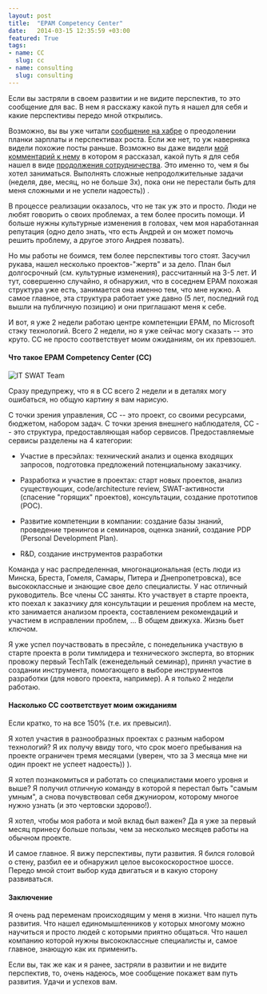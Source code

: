 ```yaml
---
layout: post
title:  "EPAM Competency Center"
date:   2014-03-15 12:35:59 +03:00
featured: True
tags: 
- name: CC
  slug: cc
- name: consulting
  slug: consulting
---
```

Если вы застряли в своем развитии и не видите перспектив, то это сообщение для вас. В нем я расскажу какой путь я нашел для себя и какие перспективы передо мной открылись.

Возможно, вы вы уже читали [сообщение на хабре](http://habrahabr.ru/post/207976/) о преодолении планки зарплаты и перспективах роста. Если же нет, то <!--more--> уж наверняка видели похожие посты раньше. Возможно вы даже видели [мой комментарий к нему](http://habrahabr.ru/post/207976/#comment_7160626) в котором я рассказал, какой путь я для себя нашел в виде [продолжения сотрудничества](http://kavaleu.ru/blog/19-predlozhenie-o-sotrudnichestve/). Это именно то, чем я бы хотел заниматься. Выполнять сложные непродолжительные задачи (неделя, две, месяц, но не больше 3х), пока они не перестали быть для меня сложными и не успели надоесть)) .

В процессе реализации оказалось, что не так уж это и просто. Люди не любят говорить о своих проблемах, а тем более просить помощи. И больше нужны культурные изменения в головах, чем моя наработанная репутация (одно дело знать, что есть Андрей и он может помочь решить проблему, а другое этого Андрея позвать).

Но мы работы не боимся, тем более перспективы того стоят. Засучил рукава, нашел несколько  проектов-"жертв" и за дело. План был долгосрочный (см. культурные изменения), рассчитанный на 3-5 лет. И тут, совершенно случайно, я обнаружил, что в соседнем EPAM похожая структура уже есть, занимается она именно тем, что мне нужно. А самое главное, эта структура работает уже давно (5 лет, последний год вышли на публичную позицию) и они приглашают меня к себе.

И вот, я уже 2 недели работаю центре компетенции EPAM, по Microsoft стэку технологий. Всего 2 недели, но я уже сейчас могу сказать -- это круто. CC не просто соответствует моим ожиданиям, он их превзошел.


#### Что такое EPAM Competency Center (СС)

![IT SWAT Team](https://dl.dropboxusercontent.com/s/lzgw1xwwdugdwcr/IT_SWAT_Team.jpg)

Сразу предупрежу, что я в CC всего 2 недели и в деталях могу ошибаться, но общую картину я вам нарисую.

С точки зрения управления, СС -- это проект, со своими ресурсами, бюджетом, набором задач. С точки зрения внешнего наблюдателя, СС -- это структура, предоставляющая набор сервисов. Предоставляемые сервисы разделены на 4 категории:

* Участие в пресэйлах: технический анализ и оценка входящих запросов, подготовка предложений потенциальному заказчику.

* Разработка и участие в проектах: старт новых проектов, анализ существующих, code/architecture review, SWAT-активности (спасение "горящих" проектов), консультации, создание прототипов (POC).

* Развитие компетенции в компании: создание базы знаний, проведение тренингов и семинаров, оценка знаний, создание PDP (Personal Development Plan).

* R&D, создание инструментов разработки

Команда у нас распределенная, многонациональная (есть люди из Минска, Бреста, Гомеля, Самары, Питера и Днепропетровска), все высококлассные и знающие свое дело специалисты. У нас отличный руководитель.  Все члены СС заняты. Кто участвует в старте проекта, кто поехал к заказчику для консультации и решения проблем на месте, кто занимается анализом проекта, составлением рекомендаций и участием в исправлении проблем, ... В общем движуха. Жизнь бьет ключом.

Я уже успел поучаствовать в пресэйле, с понедельника участвую в старте проекта в роли тимлидера и технического эксперта, во вторник провожу первый TechTalk (еженедельный семинар), принял участие в создании инструмента, помогающего в выборе инструментов разработки (для нового проекта, например). А я только 2 недели работаю.


#### Насколько СС соответствует моим ожиданиям

Если кратко, то на все 150% (т.е. их превысил).

Я хотел участия в разнообразных проектах с разным набором технологий? Я их получу ввиду того, что срок моего пребывания на проекте ограничен тремя месяцами (уверен, что за 3 месяца мне ни один проект не успеет надоесть)) ). 

Я хотел познакомиться и работать со специалистами моего уровня и выше? Я получил отличную команду в которой я перестал быть "самым умным", а снова почувствовал себя джуниором, которому многое нужно узнать (и это чертовски здорово!).

Я хотел, чтобы моя работа и мой вклад был важен? Да я уже за первый месяц принесу больше пользы, чем за несколько месяцев работы на обычном проекте.

И самое главное. Я вижу перспективы, пути развития. Я бился головой о стену, разбил ее и обнаружил целое высокоскоростное шоссе. Передо мной стоит выбор куда двигаться и в какую сторону развиваться.

#### Заключение

Я очень рад переменам происходящим у меня в жизни. Что нашел путь развития. Что нашел единомышленников у которых многому можно научиться и просто людей с которыми приятно общаться. Что нашел компанию которой нужны высококлассные специалисты и, самое главное, знающую как их применить.

Если вы, так же как и я ранее, застряли в развитии и не видите перспектив, то, очень надеюсь, мое сообщение покажет вам путь развития. Удачи и успехов вам.
